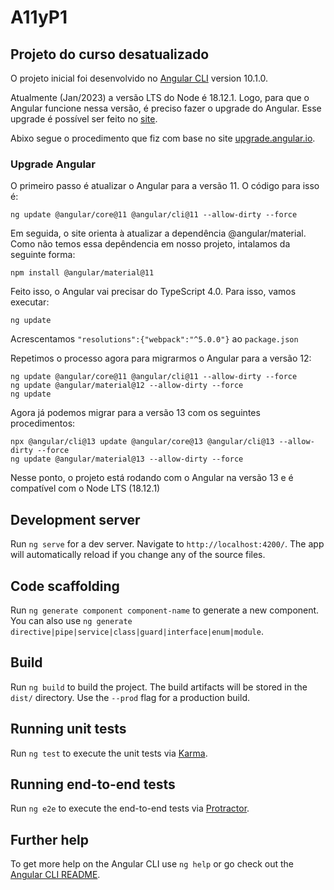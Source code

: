 # A11yP1

## Projeto do curso desatualizado

O projeto inicial foi desenvolvido no  [Angular CLI](https://github.com/angular/angular-cli) version 10.1.0.

Atualmente (Jan/2023) a versão LTS do Node é 18.12.1. Logo, para que o Angular funcione nessa versão, é preciso fazer o upgrade do Angular.
Esse upgrade é possível ser feito no [site](https://update.angular.io/?v=10.2-13.0).

Abixo segue o procedimento que fiz com base no site [upgrade.angular.io](https://update.angular.io/?v=10.2-13.0).

### Upgrade Angular

O primeiro passo é atualizar o Angular para a versão 11. O código para isso é:

`ng update @angular/core@11 @angular/cli@11 --allow-dirty --force`

Em seguida, o site orienta à atualizar a dependência @angular/material. Como não temos essa depêndencia em nosso projeto, intalamos da seguinte forma:

`npm install @angular/material@11`

Feito isso, o Angular vai precisar do TypeScript 4.0. Para isso, vamos executar:

`ng update`

Acrescentamos `"resolutions":{"webpack":"^5.0.0"}` ao `package.json`

Repetimos o processo agora para migrarmos o Angular para a versão 12:

```
ng update @angular/core@11 @angular/cli@11 --allow-dirty --force
ng update @angular/material@12 --allow-dirty --force
ng update
```

Agora já podemos migrar para a versão 13 com os seguintes procedimentos:

```
npx @angular/cli@13 update @angular/core@13 @angular/cli@13 --allow-dirty --force
ng update @angular/material@13 --allow-dirty --force
```

Nesse ponto, o projeto está rodando com o Angular na versão 13 e é compatível com o Node LTS (18.12.1)

## Development server

Run `ng serve` for a dev server. Navigate to `http://localhost:4200/`. The app will automatically reload if you change any of the source files.

## Code scaffolding

Run `ng generate component component-name` to generate a new component. You can also use `ng generate directive|pipe|service|class|guard|interface|enum|module`.

## Build

Run `ng build` to build the project. The build artifacts will be stored in the `dist/` directory. Use the `--prod` flag for a production build.

## Running unit tests

Run `ng test` to execute the unit tests via [Karma](https://karma-runner.github.io).

## Running end-to-end tests

Run `ng e2e` to execute the end-to-end tests via [Protractor](http://www.protractortest.org/).

## Further help

To get more help on the Angular CLI use `ng help` or go check out the [Angular CLI README](https://github.com/angular/angular-cli/blob/master/README.md).
